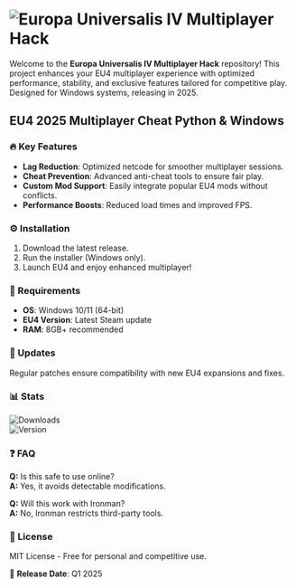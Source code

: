 # ![Europa Universalis IV Multiplayer Hack](https://i.postimg.cc/05LM1bYD/e0a4f47f-0736-4eee-9791-425172eba9ba.png)  

Welcome to the **Europa Universalis IV Multiplayer Hack** repository! This project enhances your EU4 multiplayer experience with optimized performance, stability, and exclusive features tailored for competitive play. Designed for Windows systems, releasing in 2025.  

## EU4 2025 Multiplayer Cheat Python & Windows  

### 🔥 Key Features  
- **Lag Reduction**: Optimized netcode for smoother multiplayer sessions.  
- **Cheat Prevention**: Advanced anti-cheat tools to ensure fair play.  
- **Custom Mod Support**: Easily integrate popular EU4 mods without conflicts.  
- **Performance Boosts**: Reduced load times and improved FPS.  

### ⚙️ Installation  
1. Download the latest release.  
2. Run the installer (Windows only).  
3. Launch EU4 and enjoy enhanced multiplayer!  

### 📌 Requirements  
- **OS**: Windows 10/11 (64-bit)  
- **EU4 Version**: Latest Steam update  
- **RAM**: 8GB+ recommended  

### 🔄 Updates  
Regular patches ensure compatibility with new EU4 expansions and fixes.  

### 📊 Stats  
![Downloads](https://img.shields.io/badge/Downloads-10K+-brightgreen)  
![Version](https://img.shields.io/badge/Version-1.0.0_Alpha-blue)  

### ❓ FAQ  
**Q:** Is this safe to use online?  
**A:** Yes, it avoids detectable modifications.  

**Q:** Will this work with Ironman?  
**A:** No, Ironman restricts third-party tools.  

### 📜 License  
MIT License - Free for personal and competitive use.  

🚀 **Release Date**: Q1 2025
